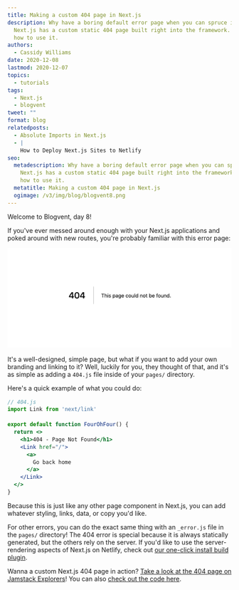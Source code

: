 ```yaml
---
title: Making a custom 404 page in Next.js
description: Why have a boring default error page when you can spruce it up?
  Next.js has a custom static 404 page built right into the framework. Here's
  how to use it.
authors:
  - Cassidy Williams
date: 2020-12-08
lastmod: 2020-12-07
topics:
  - tutorials
tags:
  - Next.js
  - blogvent
tweet: ""
format: blog
relatedposts:
  - Absolute Imports in Next.js
  - |
    How to Deploy Next.js Sites to Netlify
seo:
  metadescription: Why have a boring default error page when you can spruce it up?
    Next.js has a custom static 404 page built right into the framework. Here's
    how to use it.
  metatitle: Making a custom 404 page in Next.js
  ogimage: /v3/img/blog/blogvent8.png
---
```





Welcome to Blogvent, day 8!

If you've ever messed around enough with your Next.js applications and poked around with new routes, you're probably familiar with this error page:

![Next.js 404 Error Page](/v3/img/blog/the404.png "Next.js 404 Error Page")

It's a well-designed, simple page, but what if you want to add your own branding and linking to it? Well, luckily for you, they thought of that, and it's as simple as adding a `404.js` file inside of your `pages/` directory.

Here's a quick example of what you could do:

```jsx
// 404.js
import Link from 'next/link'

export default function FourOhFour() {
  return <>
    <h1>404 - Page Not Found</h1>
    <Link href="/">
      <a>
        Go back home
      </a>
    </Link>
  </>
}
```

Because this is just like any other page component in Next.js, you can add whatever styling, links, data, or copy you'd like.

For other errors, you can do the exact same thing with an `_error.js` file in the `pages/` directory! The 404 error is special because it is always statically generated, but the others rely on the server. If you'd like to use the server-rendering aspects of Next.js on Netlify, check out [our one-click install build plugin](https://www.netlify.com/blog/2020/12/07/announcing-one-click-install-next.js-build-plugin-on-netlify/?utm_source=blog&utm_medium=nextplugin-cs&utm_campaign=devex).

Wanna a custom Next.js 404 page in action? [Take a look at the 404 page on Jamstack Explorers](https://explorers.netlify.com/youareverygoodlooking?utm_source=blog&utm_medium=404-cs&utm_campaign=devex)! You can also [check out the code here](https://github.com/netlify/explorers/blob/main/src/pages/404.js).


